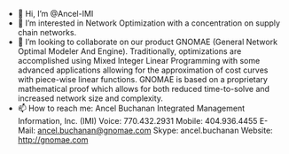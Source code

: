 - 👋 Hi, I’m @Ancel-IMI
- 👀 I’m interested in Network Optimization with a concentration on supply chain networks.
- 💞️ I’m looking to collaborate on our product GNOMAE (General Network Optimal Modeler And Engine). Traditionally, optimizations are accomplished using Mixed Integer Linear Programming 
      with some advanced applications allowing for the approximation of cost curves with piece-wise linear functions. GNOMAE is based on a proprietary mathematical proof
      which allows for both reduced time-to-solve and increased network size and complexity.
- 📫 How to reach me:
Ancel Buchanan
Integrated Management Information, Inc. (IMI)
  Voice: 770.432.2931
 Mobile: 404.936.4455
 E-Mail: ancel.buchanan@gnomae.com
  Skype: ancel.buchanan
Website: http://gnomae.com

<!---
Ancel-IMI/Ancel-IMI is a ✨ special ✨ repository because its `README.md` (this file) appears on your GitHub profile.
You can click the Preview link to take a look at your changes.
--->
